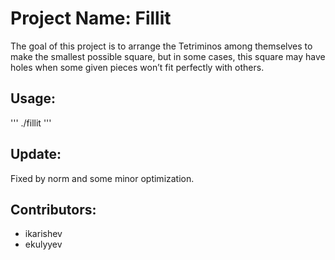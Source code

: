 # Project Name: Fillit

The goal of this project is to arrange the Tetriminos among themselves to make the smallest possible square, but in some cases, this square may have holes when some given pieces won’t fit perfectly with others.

## Usage:

'''
./fillit <FILENAME>
'''

## Update:

Fixed by norm and some minor optimization.


## Contributors:

* ikarishev
* ekulyyev
